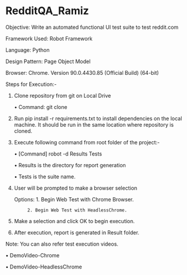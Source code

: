 # RedditQA_Ramiz

Objective: Write an automated functional UI test suite to test reddit.com

Framework Used: Robot Framework

Language: Python

Design Pattern: Page Object Model

Browser: Chrome. Version 90.0.4430.85 (Official Build) (64-bit)

Steps for Execution:-
1.	Clone repository from git on Local Drive

    •	Command: git clone <repository path>
    
2.	Run pip install -r requirements.txt to install dependencies on the local machine. It should be run in the same location where repository is cloned.

3.	Execute following command from root folder of the project:-

    •	[Command] robot -d Results Tests
    
    •	Results is the directory for report generation
    
    •	Tests is the suite name.

4.	User will be prompted to make a browser selection
    
    Options: 1. Begin Web Test with Chrome Browser.
             
             2. Begin Web Test with HeadlessChrome.

5.	Make a selection and click OK to begin execution.

6.	After execution, report is generated in Result folder.

Note: You can also refer test execution videos.

•	DemoVideo-Chrome

•	DemoVideo-HeadlessChrome


